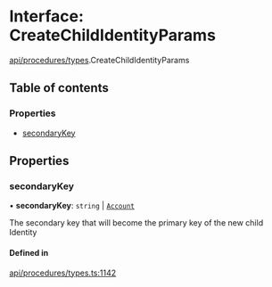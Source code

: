 # Interface: CreateChildIdentityParams

[api/procedures/types](../wiki/api.procedures.types).CreateChildIdentityParams

## Table of contents

### Properties

- [secondaryKey](../wiki/api.procedures.types.CreateChildIdentityParams#secondarykey)

## Properties

### secondaryKey

• **secondaryKey**: `string` \| [`Account`](../wiki/api.entities.Account.Account)

The secondary key that will become the primary key of the new child Identity

#### Defined in

[api/procedures/types.ts:1142](https://github.com/PolymeshAssociation/polymesh-sdk/blob/079537ad/src/api/procedures/types.ts#L1142)
